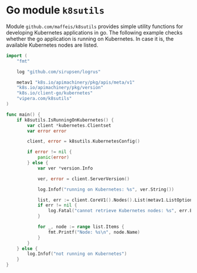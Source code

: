 # Go module `k8sutils`

Module `github.com/maffeis/k8sutils` provides simple utility functions for developing Kubernetes applications in go.
The following example checks whether the go application is running on Kubernetes. In case it is, the available Kubernetes nodes are listed.

```go
import (
	"fmt"

	log "github.com/sirupsen/logrus"

	metav1 "k8s.io/apimachinery/pkg/apis/meta/v1"
	"k8s.io/apimachinery/pkg/version"
	"k8s.io/client-go/kubernetes"
	"vipera.com/k8sutils"
)

func main() {
	if k8sutils.IsRunningOnKubernetes() {
		var client *kubernetes.Clientset
		var error error

		client, error = k8sutils.KubernetesConfig()

		if error != nil {
			panic(error)
		} else {
			var ver *version.Info

			ver, error = client.ServerVersion()

			log.Infof("running on Kubernetes: %s", ver.String())

			list, err := client.CoreV1().Nodes().List(metav1.ListOptions{})
			if err != nil {
				log.Fatal("cannot retrieve Kubernetes nodes: %s", err.Error())
			}

			for _, node := range list.Items {
				fmt.Printf("Node: %s\n", node.Name)
			}
		}
	} else {
		log.Infof("not running on Kubernetes")
	}
}
```